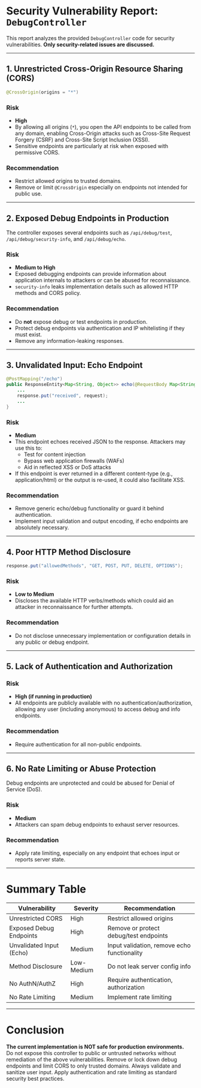 # Security Vulnerability Report: `DebugController`

This report analyzes the provided `DebugController` code for security vulnerabilities. **Only security-related issues are discussed.**

---

## 1. Unrestricted Cross-Origin Resource Sharing (CORS)

```java
@CrossOrigin(origins = "*")
```

### **Risk**
- **High**
- By allowing all origins (`*`), you open the API endpoints to be called from any domain, enabling Cross-Origin attacks such as Cross-Site Request Forgery (CSRF) and Cross-Site Script Inclusion (XSSI).
- Sensitive endpoints are particularly at risk when exposed with permissive CORS.

### **Recommendation**
- Restrict allowed origins to trusted domains.
- Remove or limit `@CrossOrigin` especially on endpoints not intended for public use.

---

## 2. Exposed Debug Endpoints in Production

The controller exposes several endpoints such as `/api/debug/test`, `/api/debug/security-info`, and `/api/debug/echo`.

### **Risk**
- **Medium to High**
- Exposed debugging endpoints can provide information about application internals to attackers or can be abused for reconnaissance.
- `security-info` leaks implementation details such as allowed HTTP methods and CORS policy.

### **Recommendation**
- Do **not** expose debug or test endpoints in production.
- Protect debug endpoints via authentication and IP whitelisting if they must exist.
- Remove any information-leaking responses.

---

## 3. Unvalidated Input: Echo Endpoint

```java
@PostMapping("/echo")
public ResponseEntity<Map<String, Object>> echo(@RequestBody Map<String, Object> request) {
    ...
    response.put("received", request);
    ...
}
```

### **Risk**
- **Medium**
- This endpoint echoes received JSON to the response. Attackers may use this to:
  - Test for content injection
  - Bypass web application firewalls (WAFs)
  - Aid in reflected XSS or DoS attacks
- If this endpoint is ever returned in a different content-type (e.g., application/html) or the output is re-used, it could also facilitate XSS.

### **Recommendation**
- Remove generic echo/debug functionality or guard it behind authentication.
- Implement input validation and output encoding, if echo endpoints are absolutely necessary.

---

## 4. Poor HTTP Method Disclosure

```java
response.put("allowedMethods", "GET, POST, PUT, DELETE, OPTIONS");
```

### **Risk**
- **Low to Medium**
- Discloses the available HTTP verbs/methods which could aid an attacker in reconnaissance for further attempts.

### **Recommendation**
- Do not disclose unnecessary implementation or configuration details in any public or debug endpoint.

---

## 5. Lack of Authentication and Authorization

### **Risk**
- **High (if running in production)**
- All endpoints are publicly available with no authentication/authorization, allowing any user (including anonymous) to access debug and info endpoints.

### **Recommendation**
- Require authentication for all non-public endpoints.

---

## 6. No Rate Limiting or Abuse Protection

Debug endpoints are unprotected and could be abused for Denial of Service (DoS).

### **Risk**
- **Medium**
- Attackers can spam debug endpoints to exhaust server resources.

### **Recommendation**
- Apply rate limiting, especially on any endpoint that echoes input or reports server state.

---

# **Summary Table**

| Vulnerability                  | Severity    | Recommendation                               |
|------------------------------- | ----------- | ---------------------------------------------|
| Unrestricted CORS              | High        | Restrict allowed origins                     |
| Exposed Debug Endpoints        | High        | Remove or protect debug/test endpoints       |
| Unvalidated Input (Echo)       | Medium      | Input validation, remove echo functionality  |
| Method Disclosure              | Low-Medium  | Do not leak server config info               |
| No AuthN/AuthZ                 | High        | Require authentication, authorization        |
| No Rate Limiting               | Medium      | Implement rate limiting                      |

---

# **Conclusion**

**The current implementation is NOT safe for production environments.**  
Do not expose this controller to public or untrusted networks without remediation of the above vulnerabilities. Remove or lock down debug endpoints and limit CORS to only trusted domains. Always validate and sanitize user input. Apply authentication and rate limiting as standard security best practices.